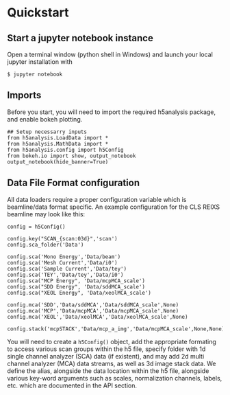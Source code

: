 # Quickstart

## Start a jupyter notebook instance

Open a terminal window (python shell in Windows) and launch your local jupyter installation with

```
$ jupyter notebook
```

## Imports

Before you start, you will need to import the required h5analysis package, and enable bokeh plotting.

```
## Setup necessarry inputs
from h5analysis.LoadData import *
from h5analysis.MathData import *
from h5analysis.config import h5Config
from bokeh.io import show, output_notebook
output_notebook(hide_banner=True)
```

## Data File Format configuration

All data loaders require a proper configuration variable which is beamline/data format specific. An example configuration for the CLS REIXS beamline may look like this:

```
config = h5Config()

config.key("SCAN_{scan:03d}",'scan')
config.sca_folder('Data')

config.sca('Mono Energy','Data/beam')
config.sca('Mesh Current','Data/i0')
config.sca('Sample Current','Data/tey')
config.sca('TEY','Data/tey','Data/i0')
config.sca("MCP Energy", 'Data/mcpMCA_scale')
config.sca("SDD Energy", 'Data/sddMCA_scale')
config.sca("XEOL Energy", 'Data/xeolMCA_scale')

config.mca('SDD','Data/sddMCA','Data/sddMCA_scale',None)
config.mca('MCP','Data/mcpMCA','Data/mcpMCA_scale',None)
config.mca('XEOL','Data/xeolMCA','Data/xeolMCA_scale',None)

config.stack('mcpSTACK','Data/mcp_a_img','Data/mcpMCA_scale',None,None)
```

You will need to create a ```h5Config()``` object, add the appropriate formating to access various scan groups within the h5 file, specify folder with 1d single channel analyzer (SCA) data (if existent), and may add 2d multi channel analyzer (MCA) data streams, as well as 3d image stack data. We define the alias, alongside the data location within the h5 file, alongside various key-word arguments such as scales, normalization channels, labels, etc. which are documented in the API section.